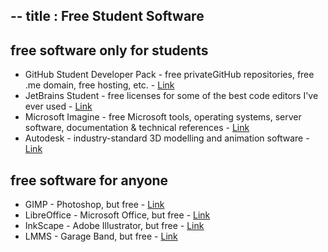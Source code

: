 --
title : Free Student Software
---

## free software only for students

* GitHub Student Developer Pack - free privateGitHub repositories, free .me domain, free hosting, etc. - [Link](https://education.github.com/pack/)
* JetBrains Student - free licenses for some of the best code editors I've ever used - [Link](https://www.jetbrains.com/student/)
* Microsoft Imagine - free Microsoft tools, operating systems, server software, documentation & technical references - [Link](https://imagine.microsoft.com/en-us/catalog)
* Autodesk - industry-standard 3D modelling and animation software - [Link](http://www.autodesk.com/education/free-software/all)

## free software for anyone

* GIMP - Photoshop, but free - [Link](https://www.gimp.org/downloads)
* LibreOffice - Microsoft Office, but free - [Link](https://www.libreoffice.org/download/download)
* InkScape - Adobe Illustrator, but free - [Link](https://inkscape.org/en/download)
* LMMS - Garage Band, but free - [Link](https://lmms.io/download)
